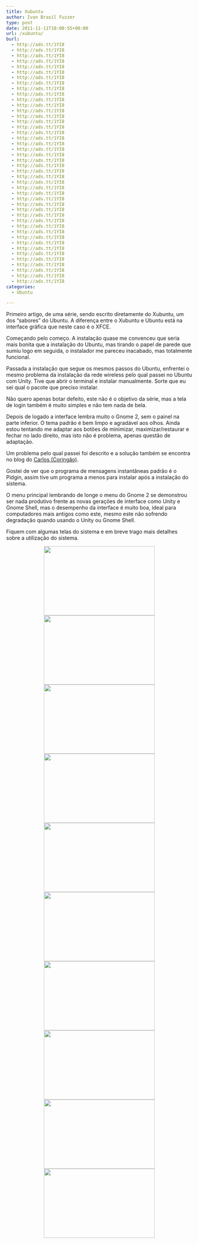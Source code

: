 ```yaml
---
title: Xubuntu
author: Ivan Brasil Fuzzer
type: post
date: 2011-11-11T10:00:55+00:00
url: /xubuntu/
burl:
  - http://ads.tt/1YI8
  - http://ads.tt/1YI8
  - http://ads.tt/1YI8
  - http://ads.tt/1YI8
  - http://ads.tt/1YI8
  - http://ads.tt/1YI8
  - http://ads.tt/1YI8
  - http://ads.tt/1YI8
  - http://ads.tt/1YI8
  - http://ads.tt/1YI8
  - http://ads.tt/1YI8
  - http://ads.tt/1YI8
  - http://ads.tt/1YI8
  - http://ads.tt/1YI8
  - http://ads.tt/1YI8
  - http://ads.tt/1YI8
  - http://ads.tt/1YI8
  - http://ads.tt/1YI8
  - http://ads.tt/1YI8
  - http://ads.tt/1YI8
  - http://ads.tt/1YI8
  - http://ads.tt/1YI8
  - http://ads.tt/1YI8
  - http://ads.tt/1YI8
  - http://ads.tt/1YI8
  - http://ads.tt/1YI8
  - http://ads.tt/1YI8
  - http://ads.tt/1YI8
  - http://ads.tt/1YI8
  - http://ads.tt/1YI8
  - http://ads.tt/1YI8
  - http://ads.tt/1YI8
  - http://ads.tt/1YI8
  - http://ads.tt/1YI8
  - http://ads.tt/1YI8
  - http://ads.tt/1YI8
  - http://ads.tt/1YI8
  - http://ads.tt/1YI8
  - http://ads.tt/1YI8
  - http://ads.tt/1YI8
  - http://ads.tt/1YI8
  - http://ads.tt/1YI8
  - http://ads.tt/1YI8
  - http://ads.tt/1YI8
categories:
  - Ubuntu

---
```

Primeiro artigo, de uma série, sendo escrito diretamente do Xubuntu, um dos &#8220;sabores&#8221; do Ubuntu. A diferença entre o Xubuntu e Ubuntu está na interface gráfica que neste caso é o XFCE.

Começando pelo começo. A instalação quase me convenceu que seria mais bonita que a instalação do Ubuntu, mas tirando o papel de parede que sumiu logo em seguida, o instalador me pareceu inacabado, mas totalmente funcional.

Passada a instalação que segue os mesmos passos do Ubuntu, enfrentei o mesmo problema da instalação da rede wireless pelo qual passei no Ubuntu com Unity. Tive que abrir o terminal e instalar manualmente. Sorte que eu sei qual o pacote que preciso instalar.

Não quero apenas botar defeito, este não é o objetivo da série, mas a tela de login também é muito simples e não tem nada de bela.

Depois de logado a interface lembra muito o Gnome 2, sem o painel na parte inferior. O tema padrão é bem limpo e agradável aos olhos. Ainda estou tentando me adaptar aos botões de minimizar, maximizar/restaurar e fechar no lado direito, mas isto não é problema, apenas questão de adaptação.

Um problema pelo qual passei foi descrito e a solução também se encontra no blog do [Carlos (Coringão)][1].

Gostei de ver que o programa de mensagens instantâneas padrão é o Pidgin, assim tive um programa a menos para instalar após a instalação do sistema.

O menu principal lembrando de longe o menu do Gnome 2 se demonstrou ser nada produtivo frente as novas gerações de interface como Unity e Gnome Shell, mas o desempenho da interface é muito boa, ideal para computadores mais antigos como este, mesmo este não sofrendo degradação quando usando o Unity ou Gnome Shell.

Fiquem com algumas telas do sistema e em breve trago mais detalhes sobre a utilização do sistema.

<p style="text-align: center;">
  <a href="http://www.ubuntero.com.br/wp-content/uploads/2011/11/Captura-de-tela-10-11-2011-221015.png"><img class="alignnone size-medium wp-image-2962" title="Captura de tela - 10-11-2011 - 22:10:15" src="http://www.ubuntero.com.br/wp-content/uploads/2011/11/Captura-de-tela-10-11-2011-221015-300x187.png" alt="" width="300" height="187" /></a> <a href="http://www.ubuntero.com.br/wp-content/uploads/2011/11/Captura-de-tela-10-11-2011-221042.png"><img class="alignnone size-medium wp-image-2963" title="Captura de tela - 10-11-2011 - 22:10:42" src="http://www.ubuntero.com.br/wp-content/uploads/2011/11/Captura-de-tela-10-11-2011-221042-300x187.png" alt="" width="300" height="187" /></a> <a href="http://www.ubuntero.com.br/wp-content/uploads/2011/11/Captura-de-tela-10-11-2011-221103.png"><img class="alignnone size-medium wp-image-2964" title="Captura de tela - 10-11-2011 - 22:11:03" src="http://www.ubuntero.com.br/wp-content/uploads/2011/11/Captura-de-tela-10-11-2011-221103-300x187.png" alt="" width="300" height="187" /></a> <a href="http://www.ubuntero.com.br/wp-content/uploads/2011/11/Captura-de-tela-10-11-2011-221119.png"><img class="alignnone size-medium wp-image-2965" title="Captura de tela - 10-11-2011 - 22:11:19" src="http://www.ubuntero.com.br/wp-content/uploads/2011/11/Captura-de-tela-10-11-2011-221119-300x187.png" alt="" width="300" height="187" /></a> <a href="http://www.ubuntero.com.br/wp-content/uploads/2011/11/Captura-de-tela-10-11-2011-221217.png"><img class="alignnone size-medium wp-image-2966" title="Captura de tela - 10-11-2011 - 22:12:17" src="http://www.ubuntero.com.br/wp-content/uploads/2011/11/Captura-de-tela-10-11-2011-221217-300x187.png" alt="" width="300" height="187" /></a> <a href="http://www.ubuntero.com.br/wp-content/uploads/2011/11/Captura-de-tela-10-11-2011-221243.png"><img class="alignnone size-medium wp-image-2967" title="Captura de tela - 10-11-2011 - 22:12:43" src="http://www.ubuntero.com.br/wp-content/uploads/2011/11/Captura-de-tela-10-11-2011-221243-300x187.png" alt="" width="300" height="187" /></a> <a href="http://www.ubuntero.com.br/wp-content/uploads/2011/11/Captura-de-tela-10-11-2011-221309.png"><img class="alignnone size-medium wp-image-2968" title="Captura de tela - 10-11-2011 - 22:13:09" src="http://www.ubuntero.com.br/wp-content/uploads/2011/11/Captura-de-tela-10-11-2011-221309-300x187.png" alt="" width="300" height="187" /></a> <a href="http://www.ubuntero.com.br/wp-content/uploads/2011/11/Captura-de-tela-10-11-2011-221331.png"><img class="alignnone size-medium wp-image-2969" title="Captura de tela - 10-11-2011 - 22:13:31" src="http://www.ubuntero.com.br/wp-content/uploads/2011/11/Captura-de-tela-10-11-2011-221331-300x187.png" alt="" width="300" height="187" /></a> <a href="http://www.ubuntero.com.br/wp-content/uploads/2011/11/Captura-de-tela-10-11-2011-221359.png"><img class="alignnone size-medium wp-image-2970" title="Captura de tela - 10-11-2011 - 22:13:59" src="http://www.ubuntero.com.br/wp-content/uploads/2011/11/Captura-de-tela-10-11-2011-221359-300x187.png" alt="" width="300" height="187" /></a> <a href="http://www.ubuntero.com.br/wp-content/uploads/2011/11/Captura-de-tela-10-11-2011-221422.png"><img class="alignnone size-medium wp-image-2971" title="Captura de tela - 10-11-2011 - 22:14:22" src="http://www.ubuntero.com.br/wp-content/uploads/2011/11/Captura-de-tela-10-11-2011-221422-300x187.png" alt="" width="300" height="187" /></a>
</p>

 [1]: http://coringao.wordpress.com/2011/11/03/lubuntu-11-10-resolvendo-erro-de-codificacao-de-caracteres/